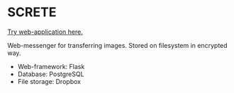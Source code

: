 # SCRETE
[Try web-application here.](https://screte.herokuapp.com)

Web-messenger for transferring images. Stored on filesystem in encrypted way.

- Web-framework: Flask
- Database: PostgreSQL
- File storage: Dropbox
